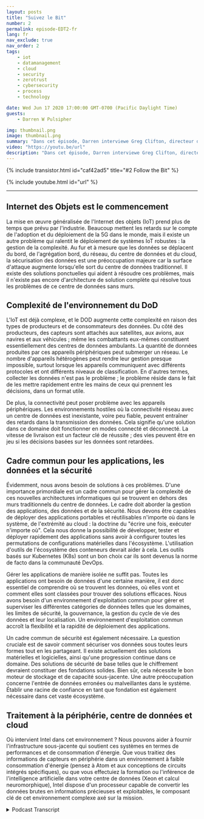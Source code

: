 ```yaml
---
layout: posts
title: "Suivez le Bit"
number: 2
permalink: episode-EDT2-fr
lang: fr
nav_exclude: true
nav_order: 2
tags:
    - iot
    - datamanagement
    - cloud
    - security
    - zerotrust
    - cybersecurity
    - process
    - technology

date: Wed Jun 17 2020 17:00:00 GMT-0700 (Pacific Daylight Time)
guests:
    - Darren W Pulsipher

img: thumbnail.png
image: thumbnail.png
summary: "Dans cet épisode, Darren interviewe Greg Clifton, directeur du Département de la Défense (DOD) et du Renseignement pour Intel Corp. Ils discutent des défis de la gestion des données dans un système complexe qui s'étend sur plusieurs clouds, centres de données d'entreprise, centres de données régionaux et tactiques. Écoutez Darren et Greg suivre un peu de données depuis leur collecte et leur parcours à travers cet écosystème jusqu'à la production d'informations exploitables pour les analystes et les combattants. Écoutez Darren et Greg discuter de certains des obstacles de cet environnement circulaire et des solutions pour aider à fournir des informations exploitables aux analystes et les transmettre aux combattants."
video: "https://youtu.be/url"
description: "Dans cet épisode, Darren interviewe Greg Clifton, directeur du Département de la Défense (DOD) et du Renseignement pour Intel Corp. Ils discutent des défis de la gestion des données dans un système complexe qui s'étend sur plusieurs clouds, centres de données d'entreprise, centres de données régionaux et tactiques. Écoutez Darren et Greg suivre un peu de données depuis leur collecte et leur parcours à travers cet écosystème jusqu'à la production d'informations exploitables pour les analystes et les combattants. Écoutez Darren et Greg discuter de certains des obstacles de cet environnement circulaire et des solutions pour aider à fournir des informations exploitables aux analystes et les transmettre aux combattants."
---
```


<div>
{% include transistor.html id="caf42ad5" title="#2 Follow the Bit" %}

{% include youtube.html id="url" %}
</div>

---

## Internet des Objets est le commencement

La mise en œuvre généralisée de l'Internet des objets (IoT) prend plus de temps que prévu par l'industrie. Beaucoup mettent les retards sur le compte de l'adoption et du déploiement de la 5G dans le monde, mais il existe un autre problème qui ralentit le déploiement de systèmes IoT robustes : la gestion de la complexité. Au fur et à mesure que les données se déplacent du bord, de l'agrégation bord, du réseau, du centre de données et du cloud, la sécurisation des données est une préoccupation majeure car la surface d'attaque augmente lorsqu'elle sort du centre de données traditionnel. Il existe des solutions ponctuelles qui aident à résoudre ces problèmes, mais il n'existe pas encore d'architecture de solution complète qui résolve tous les problèmes de ce centre de données sans murs.

## Complexité de l'environnement du DoD

L'IoT est déjà complexe, et le DOD augmente cette complexité en raison des types de producteurs et de consommateurs des données. Du côté des producteurs, des capteurs sont attachés aux satellites, aux avions, aux navires et aux véhicules ; même les combattants eux-mêmes constituent essentiellement des centres de données ambulants. La quantité de données produites par ces appareils périphériques peut submerger un réseau. Le nombre d'appareils hétérogènes peut rendre leur gestion presque impossible, surtout lorsque les appareils communiquent avec différents protocoles et ont différents niveaux de classification. En d'autres termes, collecter les données n'est pas le problème ; le problème réside dans le fait de les mettre rapidement entre les mains de ceux qui prennent les décisions, dans un format utile.

De plus, la connectivité peut poser problème avec les appareils périphériques. Les environnements hostiles où la connectivité réseau avec un centre de données est inexistante, voire peu fiable, peuvent entraîner des retards dans la transmission des données. Cela signifie qu'une solution dans ce domaine doit fonctionner en modes connecté et déconnecté. La vitesse de livraison est un facteur clé de réussite ; des vies peuvent être en jeu si les décisions basées sur les données sont retardées.

## Cadre commun pour les applications, les données et la sécurité

Évidemment, nous avons besoin de solutions à ces problèmes. D'une importance primordiale est un cadre commun pour gérer la complexité de ces nouvelles architectures informatiques qui se trouvent en dehors des murs traditionnels du centre de données. Le cadre doit aborder la gestion des applications, des données et de la sécurité. Nous devons être capables de déployer des applications portables et réutilisables n'importe où dans le système, de l'extrémité au cloud : la doctrine du "écrire une fois, exécuter n'importe où". Cela nous donne la possibilité de développer, tester et déployer rapidement des applications sans avoir à configurer toutes les permutations de configurations matérielles dans l'écosystème. L'utilisation d'outils de l'écosystème des conteneurs devrait aider à cela. Les outils basés sur Kubernetes (K8s) sont un bon choix car ils sont devenus la norme de facto dans la communauté DevOps.

Gérer les applications de manière isolée ne suffit pas. Toutes les applications ont besoin de données d'une certaine manière, il est donc essentiel de comprendre où se trouvent les données, où elles vont et comment elles sont classées pour trouver des solutions efficaces. Nous avons besoin d'un environnement d'exploitation commun pour gérer et superviser les différentes catégories de données telles que les domaines, les limites de sécurité, la gouvernance, la gestion du cycle de vie des données et leur localisation. Un environnement d'exploitation commun accroît la flexibilité et la rapidité de déploiement des applications.

Un cadre commun de sécurité est également nécessaire. La question cruciale est de savoir comment sécuriser vos données sous toutes leurs formes tout en les partageant. Il existe actuellement des solutions matérielles et logicielles, ainsi qu'une progression continue dans ce domaine. Des solutions de sécurité de base telles que le chiffrement devraient constituer des fondations solides. Bien sûr, cela nécessite le bon moteur de stockage et de capacité sous-jacente. Une autre préoccupation concerne l'entrée de données erronées ou malveillantes dans le système. Établir une racine de confiance en tant que fondation est également nécessaire dans cet vaste écosystème.

## Traitement à la périphérie, centre de données et cloud

Où intervient Intel dans cet environnement ? Nous pouvons aider à fournir l'infrastructure sous-jacente qui soutient ces systèmes en termes de performances et de consommation d'énergie. Que vous traitiez des informations de capteurs en périphérie dans un environnement à faible consommation d'énergie (pensez à Atom et aux conceptions de circuits intégrés spécifiques), ou que vous effectuiez la formation ou l'inférence de l'intelligence artificielle dans votre centre de données (Xeon et calcul neuromorphique), Intel dispose d'un processeur capable de convertir les données brutes en informations précieuses et exploitables, le composant clé de cet environnement complexe axé sur la mission.



<details>
<summary> Podcast Transcript </summary>

<p></p>

</details>
